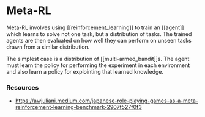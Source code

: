 # Meta-RL

Meta-RL involves using [[reinforcement_learning]] to train an [[agent]] which learns to solve not one task, but a distribution of tasks. The trained agents are then evaluated on how well they can perform on unseen tasks drawn from a similar distribution.

The simplest case is a distribution of [[multi-armed_bandit]]s. The agent must learn the policy for performing the experiment in each environment and also learn a policy for explointing that learned knowledge. 

### Resources

- https://awjuliani.medium.com/japanese-role-playing-games-as-a-meta-reinforcement-learning-benchmark-2907f527f0f3

